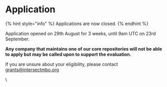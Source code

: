 # Application

{% hint style="info" %}
Applications are now closed.
{% endhint %}

Application opened on 29th August for 3 weeks, until 9am UTC on 23rd September.&#x20;

**Any company that maintains one of our core repositories will not be able to apply but may be called upon to support the evaluation.**&#x20;

If you are unsure about your eligibility, please contact grants@intersectmbo.org

\
